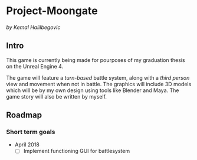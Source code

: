# Project-Moongate
_by Kemal Halilbegovic_

## Intro
This game is currently being made for pourposes of my graduation thesis on the Unreal Engine 4.

The game will feature a _turn-based_ battle system, along with a _third person_ view and movement when not in battle.
The graphics will include 3D models which will be by my own design using tools like Blender and Maya.
The game story will also be written by myself.

## Roadmap

### Short term goals
- April 2018
  - [ ] Implement functioning GUI for battlesystem
